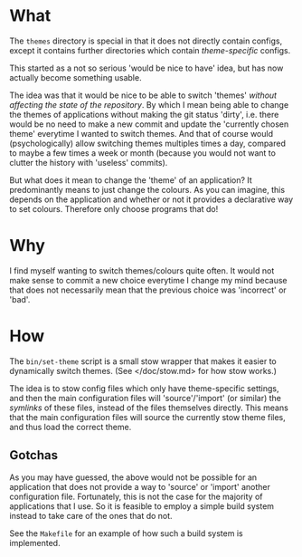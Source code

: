 # What

The `themes` directory is special in that it does not directly contain configs,
except it contains further directories which contain *theme-specific* configs.

This started as a not so serious 'would be nice to have' idea, but has now
actually become something usable.

The idea was that it would be nice to be able to switch 'themes' *without
affecting the state of the repository*. By which I mean being able to change the
themes of applications without making the git status 'dirty', i.e. there would
be no need to make a new commit and update the 'currently chosen theme'
everytime I wanted to switch themes. And that of course would (psychologically)
allow switching themes multiples times a day, compared to maybe a few times a
week or month (because you would not want to clutter the history with 'useless'
commits).

But what does it mean to change the 'theme' of an application? It predominantly
means to just change the colours. As you can imagine, this depends on the
application and whether or not it provides a declarative way to set colours.
Therefore only choose programs that do!

# Why

I find myself wanting to switch themes/colours quite often. It would not make
sense to commit a new choice everytime I change my mind because that does not
necessarily mean that the previous choice was 'incorrect' or 'bad'.

# How

The `bin/set-theme` script is a small stow wrapper that makes it easier to
dynamically switch themes. (See </doc/stow.md> for how stow works.)

The idea is to stow config files which only have theme-specific settings, and
then the main configuration files will 'source'/'import' (or similar) the
*symlinks* of these files, instead of the files themselves directly. This means
that the main configuration files will source the currently stow theme files,
and thus load the correct theme.

## Gotchas

As you may have guessed, the above would not be possible for an application that
does not provide a way to 'source' or 'import' another configuration file.
Fortunately, this is not the case for the majority of applications that I use.
So it is feasible to employ a simple build system instead to take care of the
ones that do not.

See the `Makefile` for an example of how such a build system is implemented.
